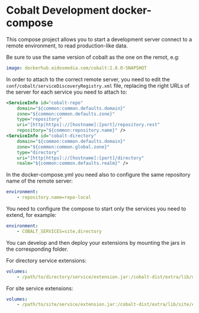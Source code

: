 # Cobalt Development docker-compose

This compose project allows you to start a development server connect to a remote environment, to read production-like data.

Be sure to use the same version of cobalt as the one on the remot, e.g:

```yaml
image: dockerhub.eidosmedia.com/cobalt:2.8.0-SNAPSHOT
```

In order to attach to the correct remote server, you need to edit the `conf/cobalt/serviceDiscoveryRegistry.xml` file, replacing the right URLs of the server for each service you need to attach to:

```xml
<ServiceInfo id="cobalt-repo" 
    domain="${common:common.defaults.domain}" 
    zone="${common:common.defaults.zone}" 
    type="repository"
    uri="[http|https]://[hostname]:[port]/repository.rest"
    repository="${common:repository.name}" />
<ServiceInfo id="cobalt-directory"
    domain="${common:common.defaults.domain}"
    zone="${common:common.global.zone}"
    type="directory"
    uri="[http|https]://[hostname]:[port]/directory"
    realm="${common:common.defaults.realm}" />
```

In the docker-compose.yml you need also to configure the same repository name of the remote server:

```yaml
environment:
    - repository.name=repo-local
```

You need to configure the compose to start only the services you need to extend, for example:

```yaml
environment:
    - COBALT_SERVICES=site,directory
```

You can develop and then deploy your extensions by mounting the jars in the corresponding folder.

For directory service extensions:

```yaml
volumes:
    - /path/to/directory/service/extension.jar:/cobalt-dist/extra/lib/directory/extension.jar
```

For site service extensions:

```yaml
volumes:
    - /path/to/site/service/extension.jar:/cobalt-dist/extra/lib/site/extension.jar
```

